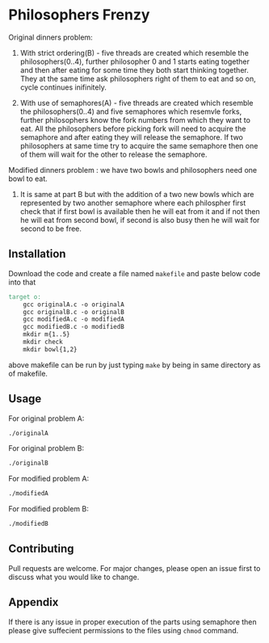 
# Philosophers Frenzy
Original dinners problem: 

1) With strict ordering(B) - five threads are created which resemble the philosophers(0..4), further philosopher 0 and 1 starts eating together and then after eating for some time they both start thinking together. They at the same time ask philosophers right of them to eat and so on, cycle continues inifinitely.

2) With use of semaphores(A) - five threads are created which resemble the philosophers(0..4) and five semaphores which resemvle forks, further philosophers know the fork numbers from which they want to eat. All the philosophers before picking fork will need to acquire the semaphore and after eating they will release the semaphore. If two philosophers at same time try to acquire the same semaphore then one of them will wait for the other to release the semaphore.

Modified dinners problem : we have two bowls and philosophers need one bowl to eat.

1) It is same at part B but with the addition of a two new bowls which are represented by two another semaphore where each philospher first check that if first bowl is available then he will eat from it and if not then he will eat from second bowl, if second is also busy then he will wait for second to be free.


## Installation

Download the code and create a file named `makefile` and paste below code into that

```makefile
target o:
	gcc originalA.c -o originalA
	gcc originalB.c -o originalB
	gcc modifiedA.c -o modifiedA
	gcc modifiedB.c -o modifiedB
    mkdir m{1..5}
    mkdir check
    mkdir bowl{1,2}
```
above makefile can be run by just typing `make` by being in same directory as of makefile.

## Usage
For original problem A:
```bash
./originalA
```
For original problem B:
```bash
./originalB
```
For modified problem A:
```bash
./modifiedA
```
For modified problem B:
```bash
./modifiedB
```
## Contributing
Pull requests are welcome. For major changes, please open an issue first to discuss what you would like to change.

## Appendix
If there is any issue in proper execution of the parts using semaphore then please give suffecient permissions to the files using `chmod` command.
